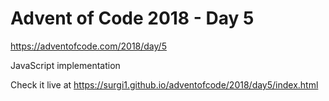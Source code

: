 # Advent of Code 2018 - Day 5

https://adventofcode.com/2018/day/5

JavaScript implementation

Check it live at https://surgi1.github.io/adventofcode/2018/day5/index.html